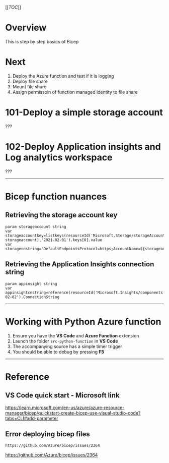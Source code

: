 [[_TOC_]]
# Overview
This is step by step basics of Bicep

# Next
1. Deploy the Azure function and test if it is logging
1. Deploy file share
1. Mount file share
1. Assign permissoin of function managed identity to file share 


# 101-Deploy a simple storage account
???

# 102-Deploy Application insights and Log analytics workspace
???

---

# Bicep function nuances

## Retrieving the storage account key
```
param storageaccount string
var storageaccountkey=listkeys(resourceId('Microsoft.Storage/storageAccounts/', storageaccount),'2021-02-01').keys[0].value
var storagecnstring='DefaultEndpointsProtocol=https;AccountName=${storageaccount};EndpointSuffix=${environment().suffixes.storage};AccountKey=${storageaccountkey}'

```

## Retrieving the Application Insights connection string

```
param appinsight string
var appinsightcnstring=reference(resourceId('Microsoft.Insights/components',appinsight),'2020-02-02').ConnectionString
```



---


# Working with Python Azure function

1. Ensure you have the **VS Code** and **Azure Function** extension
1. Launch the folder `src-python-function` in **VS Code**  
1. The accompanying source has a simple timer trigger
1. You should be able to debug by pressing **F5**

----

# Reference

## VS Code quick start - Microsoft link
https://learn.microsoft.com/en-us/azure/azure-resource-manager/bicep/quickstart-create-bicep-use-visual-studio-code?tabs=CLI#add-parameter

## Error deploying bicep files
```
https://github.com/Azure/bicep/issues/2364
```
https://github.com/Azure/bicep/issues/2364
